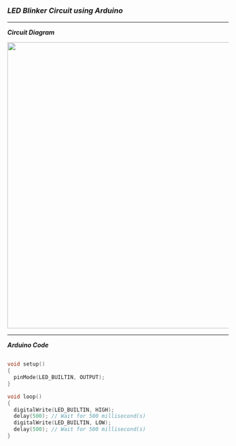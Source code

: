 ### ***LED Blinker Circuit using Arduino***

<hr>

***Circuit Diagram***

<img src="https://user-images.githubusercontent.com/107066424/230366626-904477ba-7252-4347-8ed1-ebe85dee8742.png" width="650">

<hr>

***Arduino Code***

```cpp

void setup()
{
  pinMode(LED_BUILTIN, OUTPUT);
}

void loop()
{
  digitalWrite(LED_BUILTIN, HIGH);
  delay(500); // Wait for 500 millisecond(s)
  digitalWrite(LED_BUILTIN, LOW);
  delay(500); // Wait for 500 millisecond(s)
}

```
